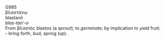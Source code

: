 <body>
  <p>G985<br>  βλαστάνω  <br> blastanō  <br><i>blas-tan‘-o </i><br>From   βλαστός    blastos   (a <i>sprout</i>); to <i>germinate</i>; by implication to <i>yield</i> fruit: - bring forth, bud, spring (up).<br></p>
 </body>